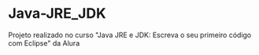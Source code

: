 # Java-JRE_JDK
Projeto realizado no curso "Java JRE e JDK: Escreva o seu primeiro código com Eclipse" da Alura
